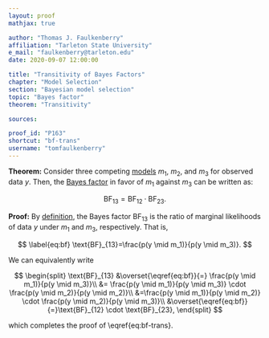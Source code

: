 ```yaml
---
layout: proof
mathjax: true

author: "Thomas J. Faulkenberry"
affiliation: "Tarleton State University"
e_mail: "faulkenberry@tarleton.edu"
date: 2020-09-07 12:00:00

title: "Transitivity of Bayes Factors"
chapter: "Model Selection"
section: "Bayesian model selection"
topic: "Bayes factor"
theorem: "Transitivity"

sources:

proof_id: "P163"
shortcut: "bf-trans"
username: "tomfaulkenberry"
---
```



**Theorem:** Consider three competing [models](/D/gm) $m_1$, $m_2$, and $m_3$ for observed data $y$. Then, the [Bayes factor](/D/bf) in favor of $m_1$ against $m_3$ can be written as:

$$ \label{eq:bf-trans}
\text{BF}_{13} = \text{BF}_{12}\cdot \text{BF}_{23}.
$$

**Proof:** By [definition](/D/bf), the Bayes factor $\text{BF}_{13}$ is the ratio of marginal likelihoods of data $y$ under $m_1$ and $m_3$, respectively. That is,

$$ \label{eq:bf}
\text{BF}_{13}=\frac{p(y \mid m_1)}{p(y \mid m_3)}.
$$

We can equivalently write 

$$
\begin{split}
  \text{BF}_{13} &\overset{\eqref{eq:bf}}{=} \frac{p(y \mid m_1)}{p(y \mid m_3)}\\
  &= \frac{p(y \mid m_1)}{p(y \mid m_3)} \cdot \frac{p(y \mid m_2)}{p(y \mid m_2)}\\
  &=\frac{p(y \mid m_1)}{p(y \mid m_2)} \cdot \frac{p(y \mid m_2)}{p(y \mid m_3)}\\
  &\overset{\eqref{eq:bf}}{=}\text{BF}_{12} \cdot \text{BF}_{23},
\end{split}
$$

which completes the proof of \eqref{eq:bf-trans}.